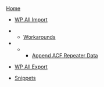 [Home](/)

- [WP All Import](wpai/)
- - [Workarounds](wpai/workarounds/)
- - - [Append ACF Repeater Data](wpai/workarounds/append_acf_repeater_data.md)
       
- [WP All Export](wpae/)

- [Snippets](snippets/)